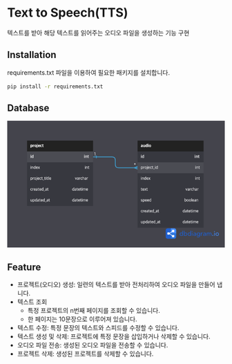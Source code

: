 # Text to Speech(TTS)

텍스트를 받아 해당 텍스트를 읽어주는 오디오 파일을 생성하는 기능 구현

## Installation

requirements.txt 파일을 이용하여 필요한 패키지를 설치합니다.

```bash
pip install -r requirements.txt
```

## Database

![diagram](./TTS.png)

## Feature

* 프로젝트(오디오) 생성: 일련의 텍스트를 받아 전처리하여 오디오 파일을 만들어 냅니다.
* 텍스트 조회
    + 특정 프로젝트의 n번째 페이지를 조회할 수 있습니다.
    + 한 페이지는 10문장으로 이루어져 있습니다.
* 텍스트 수정: 특정 문장의 텍스트와 스피드를 수정할 수 있습니다.
* 텍스트 생성 및 삭제: 프로젝트에 특정 문장을 삽입하거나 삭제할 수 있습니다.
* 오디오 파일 전송: 생성된 오디오 파일을 전송할 수 있습니다.
* 프로젝트 삭제: 생성된 프로젝트를 삭제할 수 있습니다.